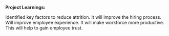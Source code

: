 **Project Learnings:**

Identified key factors to reduce attrition.
It will improve the hiring process.
Will improve employee experience.
It will make workforce more productive.
This will help to gain employee trust.
